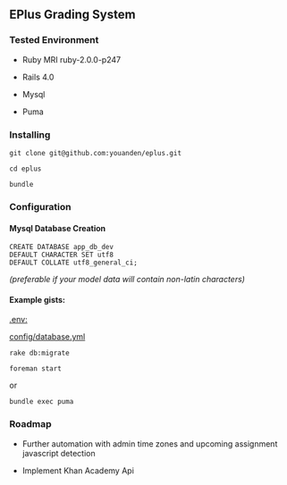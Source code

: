 ## EPlus Grading System

### Tested Environment

* Ruby MRI ruby-2.0.0-p247

* Rails 4.0

* Mysql

* Puma

### Installing

	git clone git@github.com:youanden/eplus.git
    
    cd eplus
    
    bundle

### Configuration

#### Mysql Database Creation 

	CREATE DATABASE app_db_dev
  	DEFAULT CHARACTER SET utf8
  	DEFAULT COLLATE utf8_general_ci;

*(preferable if your model data will contain non-latin characters)*

#### Example gists:

[.env:](https://gist.github.com/youanden/6930280)

[config/database.yml](https://gist.github.com/youanden/6930291)

	rake db:migrate

	foreman start
    
or

	bundle exec puma 



### Roadmap

* Further automation with admin time zones and upcoming assignment javascript detection

* Implement Khan Academy Api


